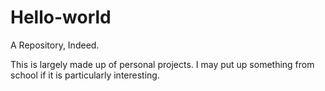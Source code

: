 # Hello-world
A Repository, Indeed.

This is largely made up of personal projects. I may put up something from school if it is particularly interesting.
